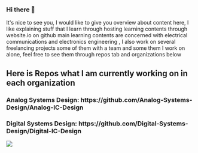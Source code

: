 ### Hi there 👋
It's nice to see you, I would like to give you overview about content here, I like explaining stuff that I learn through hosting learning contents
  through website.io on github main learning contents are concerned with electrical communications and electronics engineering
  , I also work on several freelancing projects some of them
 with a team and some them I work on alone, feel free to see them through repos tab and organizations below</h2>
<h2>Here is Repos what I am currently working on in each organization
<h3>Analog Systems Design: https://github.com/Analog-Systems-Design/Analog-IC-Design</h3>
<h3>Digital Systems Design: https://github.com/Digital-Systems-Design/Digital-IC-Design</h3>

![](https://github-readme-stats.vercel.app/api?username=hishamelreedy&&show_icons=true&title_color=ffffff&icon_color=bb2acf&text_color=daf7dc&bg_color=151515)
